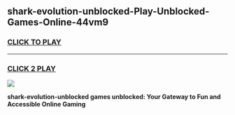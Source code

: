 
## shark-evolution-unblocked-Play-Unblocked-Games-Online-44vm9
<h3>
<a href="https://premium76.site?title=shark-evolution-unblocked&ref=25A">CLICK TO PLAY</a></h3>
<hr>

<h3>
<a href="https://premium76.site?title=shark-evolution-unblocked&ref=25A">CLICK 2 PLAY</a>
  
</h3>

<a href="https://premium76.site?title=shark-evolution-unblocked&ref=25A"><img src="https://clearcache.store/games.png"></a>


**shark-evolution-unblocked games unblocked: Your Gateway to Fun and Accessible Online Gaming**
